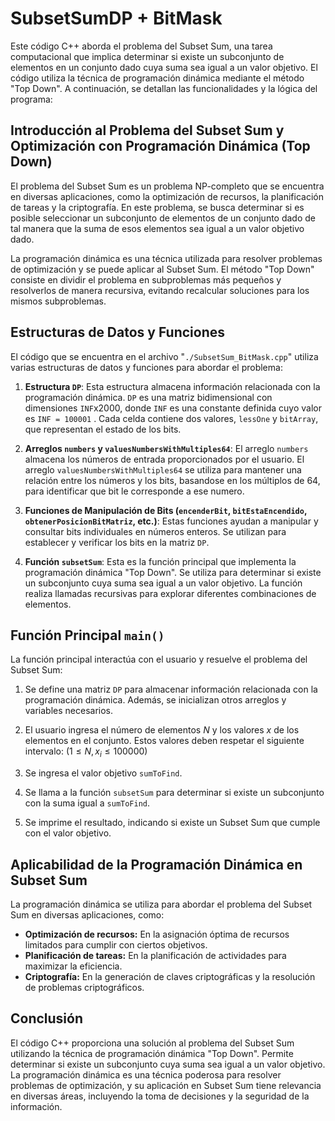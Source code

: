 # SubsetSumDP + BitMask

Este código C++ aborda el problema del Subset Sum, una tarea computacional que implica determinar si existe un subconjunto de elementos en un conjunto dado cuya suma sea igual a un valor objetivo. El código utiliza la técnica de programación dinámica mediante el método "Top Down". A continuación, se detallan las funcionalidades y la lógica del programa:

## Introducción al Problema del Subset Sum y Optimización con Programación Dinámica (Top Down)

El problema del Subset Sum es un problema NP-completo que se encuentra en diversas aplicaciones, como la optimización de recursos, la planificación de tareas y la criptografía. En este problema, se busca determinar si es posible seleccionar un subconjunto de elementos de un conjunto dado de tal manera que la suma de esos elementos sea igual a un valor objetivo dado.

La programación dinámica es una técnica utilizada para resolver problemas de optimización y se puede aplicar al Subset Sum. El método "Top Down" consiste en dividir el problema en subproblemas más pequeños y resolverlos de manera recursiva, evitando recalcular soluciones para los mismos subproblemas.

## Estructuras de Datos y Funciones

El código que se encuentra en el archivo "`./SubsetSum_BitMask.cpp`" utiliza varias estructuras de datos y funciones para abordar el problema:

1. **Estructura `DP`**: Esta estructura almacena información relacionada con la programación dinámica. `DP` es una matriz bidimensional con dimensiones `INF`x2000, donde `INF` es una constante definida cuyo valor es `INF = 100001` . Cada celda contiene dos valores, `lessOne` y `bitArray`, que representan el estado de los bits.

2. **Arreglos `numbers` y `valuesNumbersWithMultiples64`**: El arreglo `numbers` almacena los números de entrada proporcionados por el usuario. El arreglo `valuesNumbersWithMultiples64` se utiliza para mantener una relación entre los números y los bits, basandose en los múltiplos de 64, para identificar que bit le corresponde a ese numero.

3. **Funciones de Manipulación de Bits (`encenderBit`, `bitEstaEncendido`, `obtenerPosicionBitMatriz`, etc.)**: Estas funciones ayudan a manipular y consultar bits individuales en números enteros. Se utilizan para establecer y verificar los bits en la matriz `DP`.

4. **Función `subsetSum`**: Esta es la función principal que implementa la programación dinámica "Top Down". Se utiliza para determinar si existe un subconjunto cuya suma sea igual a un valor objetivo. La función realiza llamadas recursivas para explorar diferentes combinaciones de elementos.

## Función Principal `main()`

La función principal interactúa con el usuario y resuelve el problema del Subset Sum:

1. Se define una matriz `DP` para almacenar información relacionada con la programación dinámica. Además, se inicializan otros arreglos y variables necesarios.

2. El usuario ingresa el número de elementos $N$ y los valores $x$ de los elementos en el conjunto. Estos valores deben respetar el siguiente intervalo: $(1 \leq N,x_i \leq 100000)$

3. Se ingresa el valor objetivo `sumToFind`.

4. Se llama a la función `subsetSum` para determinar si existe un subconjunto con la suma igual a `sumToFind`.

5. Se imprime el resultado, indicando si existe un Subset Sum que cumple con el valor objetivo.

## Aplicabilidad de la Programación Dinámica en Subset Sum

La programación dinámica se utiliza para abordar el problema del Subset Sum en diversas aplicaciones, como:

- **Optimización de recursos:** En la asignación óptima de recursos limitados para cumplir con ciertos objetivos.
- **Planificación de tareas:** En la planificación de actividades para maximizar la eficiencia.
- **Criptografía:** En la generación de claves criptográficas y la resolución de problemas criptográficos.

## Conclusión

El código C++ proporciona una solución al problema del Subset Sum utilizando la técnica de programación dinámica "Top Down". Permite determinar si existe un subconjunto cuya suma sea igual a un valor objetivo. La programación dinámica es una técnica poderosa para resolver problemas de optimización, y su aplicación en Subset Sum tiene relevancia en diversas áreas, incluyendo la toma de decisiones y la seguridad de la información.
